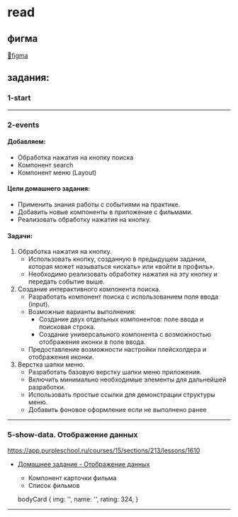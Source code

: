 # read

## фигма
  [🔗figma](https://www.figma.com/design/rsIcOuTUrqSuC0Ry1QAPDk/React-3--Copy-?node-id=0-1&p=f&t=b0dqBKXv9HYfFDUR-0)
  

## задания:

### 1-start
---

### 2-events

#### Добавляем:
  - Обработка нажатия на кнопку поиска
  - Компонент search
  - Компонент меню (Layout)

#### Цели домашнего задания:
  - Применить знания работы с событиями на практике.
  - Добавить новые компоненты в приложение с фильмами.
  - Реализовать обработку нажатия на кнопку.
#### Задачи:
  1. Обработка нажатия на кнопку.  
      - Использовать кнопку, созданную в предыдущем         задании, которая может называться «искать» или «войти в профиль».
      - Необходимо реализовать обработку нажатия на эту кнопку и передать событие выше.
  2. Создание интерактивного компонента поиска.
      - Разработать компонент поиска с использованием поля ввода (input).
      - Возможные варианты выполнения:
        - Создание двух отдельных компонентов: поле ввода и поисковая строка.
        - Создание универсального компонента с возможностью отображения иконки в поле ввода.
      - Предоставление возможности настройки плейсхолдера и отображения иконки.
  3. Верстка шапки меню.
      - Разработать базовую верстку шапки меню приложения.
      - Включить минимально необходимые элементы для дальнейшей разработки.
      - Использовать простые ссылки для демонстрации структуры меню.
      - Добавить фоновое оформление если не выполнено ранее

---

### 5-show-data. Отображение данных

https://app.purpleschool.ru/courses/15/sections/213/lessons/1610


- [Домашнее задание - Отображение данных](https://app.purpleschool.ru/courses/15/sections/213/lessons/1618)
    - Компонент карточки фильма
    - Список фильмов

    bodyCard {
      img: '',
      name: '',
      rating: 324,
    }

---